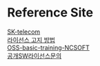 # Reference Site

[SK-telecom](https://sktelecom.github.io/guide/use/obligation/agpl-3.0/)  
[라이선스 고지 방법](https://millo-l.github.io/%EC%98%A4%ED%94%88%EC%86%8C%EC%8A%A4-%EB%9D%BC%EC%9D%B4%EC%84%A0%EC%8A%A4-%EA%B3%A0%EC%A7%80-%EB%B0%A9%EB%B2%95/)  
[OSS-basic-training-NCSOFT](https://github.com/ncsoft/oss-basic-training)  
[공개SW라이선스문의](https://www.oss.kr/oss_license_qna/show/b01c36a4-d50a-47cb-af60-78b94b93378b)
